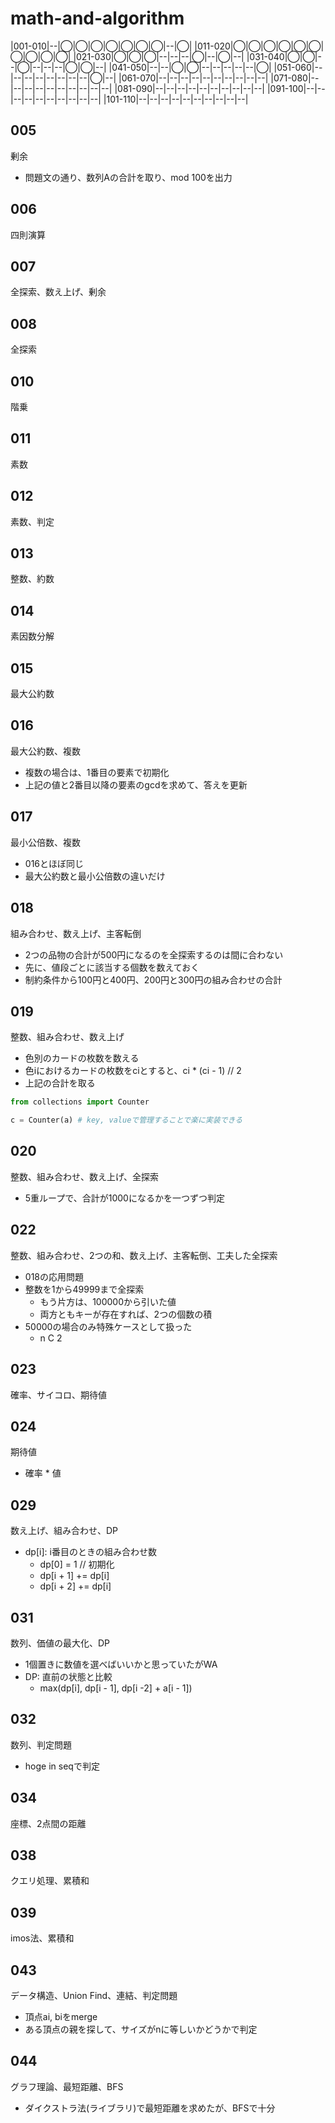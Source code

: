 # math-and-algorithm

|001-010|--|◯|◯|◯|◯|◯|◯|◯|--|◯|
|011-020|◯|◯|◯|◯|◯|◯|◯|◯|◯|◯|
|021-030|◯|◯|◯|--|--|--|◯|--|◯|--|
|031-040|◯|◯|--|◯|--|--|--|◯|◯|--|
|041-050|--|--|◯|◯|--|--|--|--|--|◯|
|051-060|--|--|--|--|--|--|--|--|◯|--|
|061-070|--|--|--|--|--|--|--|--|--|--|
|071-080|--|--|--|--|--|--|--|--|--|--|
|081-090|--|--|--|--|--|--|--|--|--|--|
|091-100|--|--|--|--|--|--|--|--|--|--|
|101-110|--|--|--|--|--|--|--|--|--|--|

## 005

剰余

- 問題文の通り、数列Aの合計を取り、mod 100を出力

## 006

四則演算

## 007

全探索、数え上げ、剰余

## 008

全探索

## 010

階乗

## 011

素数

## 012

素数、判定

## 013

整数、約数

## 014

素因数分解

## 015

最大公約数

## 016

最大公約数、複数

- 複数の場合は、1番目の要素で初期化
- 上記の値と2番目以降の要素のgcdを求めて、答えを更新

## 017

最小公倍数、複数

- 016とほぼ同じ
- 最大公約数と最小公倍数の違いだけ

## 018

組み合わせ、数え上げ、主客転倒

- 2つの品物の合計が500円になるのを全探索するのは間に合わない
- 先に、値段ごとに該当する個数を数えておく
- 制約条件から100円と400円、200円と300円の組み合わせの合計

## 019

整数、組み合わせ、数え上げ

- 色別のカードの枚数を数える
- 色iにおけるカードの枚数をciとすると、ci * (ci - 1) // 2
- 上記の合計を取る

```python
from collections import Counter

c = Counter(a) # key, valueで管理することで楽に実装できる
```

## 020

整数、組み合わせ、数え上げ、全探索

- 5重ループで、合計が1000になるかを一つずつ判定

## 022

整数、組み合わせ、2つの和、数え上げ、主客転倒、工夫した全探索

- 018の応用問題
- 整数を1から49999まで全探索
  - もう片方は、100000から引いた値
  - 両方ともキーが存在すれば、2つの個数の積
- 50000の場合のみ特殊ケースとして扱った
  - n C 2

## 023

確率、サイコロ、期待値

## 024

期待値

- 確率 * 値

## 029

数え上げ、組み合わせ、DP

- dp[i]: i番目のときの組み合わせ数
  - dp[0] = 1 // 初期化
  - dp[i + 1] += dp[i]
  - dp[i + 2] += dp[i]

## 031

数列、価値の最大化、DP

- 1個置きに数値を選べばいいかと思っていたがWA
- DP: 直前の状態と比較
  - max(dp[i], dp[i - 1], dp[i -2] + a[i - 1])

## 032

数列、判定問題

- hoge in seqで判定


## 034

座標、2点間の距離

## 038

クエリ処理、累積和

## 039

imos法、累積和

## 043

データ構造、Union Find、連結、判定問題

- 頂点ai, biをmerge
- ある頂点の親を探して、サイズがnに等しいかどうかで判定

## 044

グラフ理論、最短距離、BFS

- ダイクストラ法(ライブラリ)で最短距離を求めたが、BFSで十分
